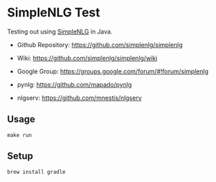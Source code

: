 # SimpleNLG Test

Testing out using [SimpleNLG](https://github.com/simplenlg/simplenlg) in Java.

- Github Repository: https://github.com/simplenlg/simplenlg
- Wiki: https://github.com/simplenlg/simplenlg/wiki
- Google Group: https://groups.google.com/forum/#!forum/simplenlg

- pynlg: https://github.com/mapado/pynlg
- nlgserv: https://github.com/mnestis/nlgserv

## Usage

```
make run
```

## Setup

```
brew install gradle
```

